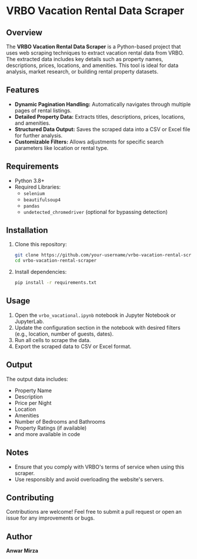 # VRBO Vacation Rental Data Scraper

## Overview
The **VRBO Vacation Rental Data Scraper** is a Python-based project that uses web scraping techniques to extract vacation rental data from VRBO. The extracted data includes key details such as property names, descriptions, prices, locations, and amenities. This tool is ideal for data analysis, market research, or building rental property datasets.

## Features
- **Dynamic Pagination Handling:** Automatically navigates through multiple pages of rental listings.
- **Detailed Property Data:** Extracts titles, descriptions, prices, locations, and amenities.
- **Structured Data Output:** Saves the scraped data into a CSV or Excel file for further analysis.
- **Customizable Filters:** Allows adjustments for specific search parameters like location or rental type.

## Requirements
- Python 3.8+
- Required Libraries:
  - `selenium`
  - `beautifulsoup4`
  - `pandas`
  - `undetected_chromedriver` (optional for bypassing detection)

## Installation
1. Clone this repository:
   ```bash
   git clone https://github.com/your-username/vrbo-vacation-rental-scraper.git
   cd vrbo-vacation-rental-scraper
   ```
2. Install dependencies:
   ```bash
   pip install -r requirements.txt
   ```

## Usage
1. Open the `vrbo_vacational.ipynb` notebook in Jupyter Notebook or JupyterLab.
2. Update the configuration section in the notebook with desired filters (e.g., location, number of guests, dates).
3. Run all cells to scrape the data.
4. Export the scraped data to CSV or Excel format.

## Output
The output data includes:
- Property Name
- Description
- Price per Night
- Location
- Amenities
- Number of Bedrooms and Bathrooms
- Property Ratings (if available)
- and more available in code

## Notes
- Ensure that you comply with VRBO's terms of service when using this scraper.
- Use responsibly and avoid overloading the website's servers.

## Contributing
Contributions are welcome! Feel free to submit a pull request or open an issue for any improvements or bugs.

## Author
**Anwar Mirza**  
